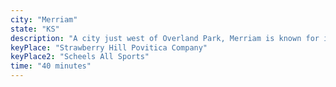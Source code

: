 ```yaml
---
city: "Merriam"
state: "KS"
description: "A city just west of Overland Park, Merriam is known for its diverse population, strong economy, and easy access to Kansas City. It's also home to the IKEA store and the AMC Theatres at Oak Park."
keyPlace: "Strawberry Hill Povitica Company"
keyPlace2: "Scheels All Sports"
time: "40 minutes"
---
```

